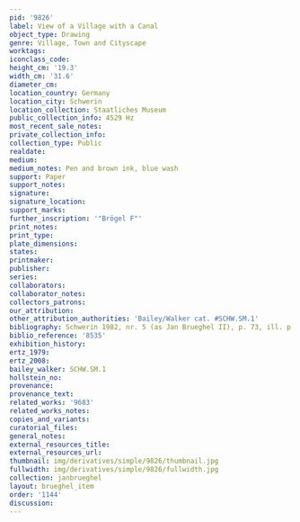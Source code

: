 ```yaml
---
pid: '9826'
label: View of a Village with a Canal
object_type: Drawing
genre: Village, Town and Cityscape
worktags:
iconclass_code:
height_cm: '19.3'
width_cm: '31.6'
diameter_cm:
location_country: Germany
location_city: Schwerin
location_collection: Staatliches Museum
public_collection_info: 4529 Hz
most_recent_sale_notes:
private_collection_info:
collection_type: Public
realdate:
medium:
medium_notes: Pen and brown ink, blue wash
support: Paper
support_notes:
signature:
signature_location:
support_marks:
further_inscription: '"Brögel F"'
print_notes:
print_type:
plate_dimensions:
states:
printmaker:
publisher:
series:
collaborators:
collaborator_notes:
collectors_patrons:
our_attribution:
other_attribution_authorities: 'Bailey/Walker cat. #SCHW.SM.1'
bibliography: Schwerin 1982, nr. 5 (as Jan Brueghel II), p. 73, ill. p. 11
biblio_reference: '8535'
exhibition_history:
ertz_1979:
ertz_2008:
bailey_walker: SCHW.SM.1
hollstein_no:
provenance:
provenance_text:
related_works: '9683'
related_works_notes:
copies_and_variants:
curatorial_files:
general_notes:
external_resources_title:
external_resources_url:
thumbnail: img/derivatives/simple/9826/thumbnail.jpg
fullwidth: img/derivatives/simple/9826/fullwidth.jpg
collection: janbrueghel
layout: brueghel_item
order: '1144'
discussion:
---
```

